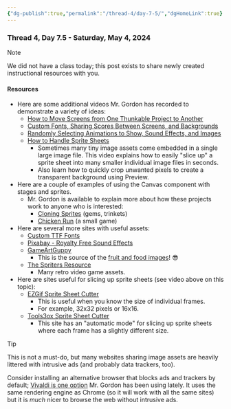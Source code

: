 ```yaml
---
{"dg-publish":true,"permalink":"/thread-4/day-7-5/","dgHomeLink":true}
---
```


### Thread 4, Day 7.5 - Saturday, May 4, 2024

> [!NOTE]
> We did not have a class today; this post exists to share newly created instructional resources with you.

#### Resources

- Here are some additional videos Mr. Gordon has recorded to demonstrate a variety of ideas:
	- [How to Move Screens from One Thunkable Project to Another](https://youtu.be/k_2rvjraCOg)
	- [Custom Fonts, Sharing Scores Between Screens, and Backgrounds](https://youtu.be/cLYWhW1gf48)
	- [Randomly Selecting Animations to Show, Sound Effects, and Images](https://youtu.be/ANLsQiKhLy4)
	- [How to Handle Sprite Sheets](https://youtu.be/UlAJwtdxPqY)
		- Sometimes many tiny image assets come embedded in a single large image file. This video explains how to easily "slice up" a sprite sheet into many smaller individual image files in seconds.
		- Also learn how to quickly crop unwanted pixels to create a transparent background using Preview.
- Here are a couple of examples of using the Canvas component with stages and sprites.
	- Mr. Gordon is available to explain more about how these projects work to anyone who is interested:
		- [Cloning Sprites](https://x.thunkable.com/copy/a9424f26e2a2e56948825d321a1880f1) (gems, trinkets)
		- [Chicken Run](https://x.thunkable.com/copy/48fea4823118359ab377b91cf20b91dc) (a small game)
- Here are several more sites with useful assets:
	- [Custom TTF Fonts](https://www.fontspace.com/category/ttf)
	- [Pixabay - Royalty Free Sound Effects](https://pixabay.com/sound-effects/)
	- [GameArtGuppy](https://www.gameartguppy.com/shop/)
		- This is the source of the [fruit and food images](https://www.gameartguppy.com/shop/food-icons/)! 😎
	- [The Spriters Resource](https://www.spriters-resource.com)
		- Many retro video game assets.
- Here are sites useful for slicing up sprite sheets (see video above on this topic):
	- [EZGif Sprite Sheet Cutter](https://ezgif.com/sprite-cutter)
		- This is useful when you know the size of individual frames.
		- For example, 32x32 pixels or 16x16.
	- [Tools3ox Sprite Sheet Cutter](https://www.tools3ox.com/tools/images/ssc/)
		- This site has an "automatic mode" for slicing up sprite sheets where each frame has a slightly different size.

> [!TIP]
> 
> This is not a must-do, but many websites sharing image assets are heavily littered with intrusive ads (and probably data trackers, too).
> 
> Consider installing an alternative browser that blocks ads and trackers by default; [Vivaldi is one option](https://vivaldi.com/download/) Mr. Gordon has been using lately. It uses the same rendering engine as Chrome (so it will work with all the same sites) but it is *much* nicer to browse the web without intrusive ads.